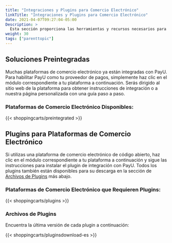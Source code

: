 ```yaml
---
title: "Integraciones y Plugins para Comercio Electrónico"
linkTitle: "Integraciones y Plugins para Comercio Electrónico"
date: 2021-04-07T09:27:04-05:00
Description: >
  Esta sección proporciona las herramientas y recursos necesarios para integrar PayU con diversas plataformas de comercio electrónico y soluciones de carrito de compras. Ya sea que utilices una plataforma preintegrada o necesites instalar un plugin, aquí encontrarás los pasos necesarios para lograr una integración fluida.
weight: 30
tags: ["parenttopic"]
---
```


## Soluciones Preintegradas

Muchas plataformas de comercio electrónico ya están integradas con PayU. Para habilitar PayU como tu proveedor de pagos, simplemente haz clic en el módulo correspondiente a tu plataforma a continuación. Serás dirigido al sitio web de la plataforma para obtener instrucciones de integración o a nuestra página personalizada con una guía paso a paso.

### Plataformas de Comercio Electrónico Disponibles:

{{< shoppingcarts/preintegrated >}}

## Plugins para Plataformas de Comercio Electrónico

Si utilizas una plataforma de comercio electrónico de código abierto, haz clic en el módulo correspondiente a tu plataforma a continuación y sigue las instrucciones para instalar el plugin de integración con PayU. Todos los plugins también están disponibles para su descarga en la sección de [Archivos de Plugins](#plugin-files) más abajo.

### Plataformas de Comercio Electrónico que Requieren Plugins:

{{< shoppingcarts/plugins >}}

### Archivos de Plugins

Encuentra la última versión de cada plugin a continuación:

{{< shoppingcarts/pluginsdownload-es >}}
